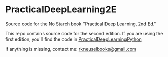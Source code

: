 # PracticalDeepLearning2E
Source code for the No Starch book "Practical Deep Learning, 2nd Ed."

This repo contains source code for the second edition.  If you are using
the first edition, you'll find the code in 
[PracticalDeepLearningPython](https://github.com/rkneusel9/PracticalDeepLearningPython)

If anything is missing, contact me: rkneuselbooks@gmail.com


